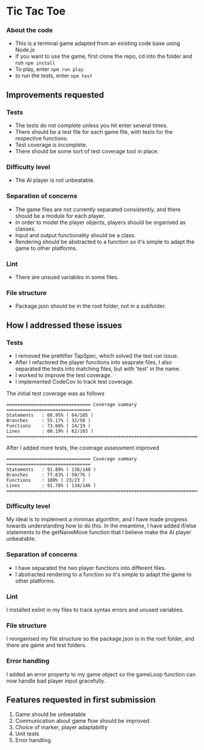 # Tic Tac Toe

### About the code
- This is a terminal game adapted from an existing code base using Node.js
- If you want to use the game, first clone the repo, cd into the folder and run `npm install`
- To play, enter `npm run play`
- to run the tests, enter `npm test`

## Improvements requested
### Tests
- The tests do not complete unless you hit enter several times.
- There should be a test file for each game file, with tests for the respective functions.
- Test coverage is incomplete.
- There should be some sort of test coverage tool in place.

### Difficulty level
- The AI player is not unbeatable.

### Separation of concerns
- The game files are not currently separated consistently, and there should be a module for each player.
- In order to model the player objects, players should be organised as classes.
- Input and output functionality should be a class.
- Rendering should be abstracted to a function so it's simple to adapt the game to other platforms.

### Lint
- There are unsued variables in some files.

### File structure
- Package.json should be in the root folder, not in a subfolder.

## How I addressed these issues
### Tests
- I removed the prettifier TapSpec, which solved the test run issue.
- After I refactored the player functions into seaprate files, I also separated the tests into matching files, but with 'test' in the name.
- I worked to improve the test coverage.
- I implemented CodeCov to track test coverage.

The initial test coverage was as follows
```
=============================== Coverage summary ===============================
Statements   : 60.95% ( 64/105 )
Branches     : 55.17% ( 32/58 )
Functions    : 73.68% ( 14/19 )
Lines        : 60.19% ( 62/103 )
================================================================================
```

After I added more tests, the coverage assessment improved
```
=============================== Coverage summary ===============================
Statements   : 91.89% ( 136/148 )
Branches     : 77.63% ( 59/76 )
Functions    : 100% ( 23/23 )
Lines        : 91.78% ( 134/146 )
================================================================================
```

### Difficulty level
My ideal is to implement a minimax algorithm, and I have made progress towards understanding how to do this. In the meantime, I have added if/else statements to the getNaiveMove function that I believe make the AI player unbeatable.

### Separation of concerns
- I have separated the two player functions into different files.
- I abstracted rendering to a function so it's simple to adapt the game to other platforms.

### Lint
I installed eslint in my files to track syntax errors and unused variables.

### File structure
I reorganised my file structure so the package.json is in the root folder, and there are game and test folders.

### Error handling
I added an error property to my game object so the gameLoop function can now handle bad player input gracefully.


## Features requested in first submission
1. Game should be unbeatable
2. Communication about game flow should be improved
3. Choice of marker, player adaptability
4. Unit tests
5. Error handling
